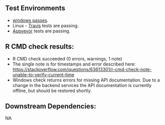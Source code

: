 ## Test Environments
+   [windows passes](https://win-builder.r-project.org/2ssYmFp88U6R/).
+   Linux - [Travis](https://travis-ci.org/github/ropensci/neotoma/builds/728784231) tests are passing.
+   [Appveyor](https://ci.appveyor.com/project/sckott/neotoma/builds/35303211) tests are passing.

## R CMD check results:
+   R CMD check succeeded (0 errors, warnings, 1 note)
+   The single note is for timestamps and error described here: https://stackoverflow.com/questions/63613301/r-cmd-check-note-unable-to-verify-current-time
+   Windows check returns errors for missing API documentation.  Due to a change in the backend services the API documentation is currently offline, but should be restored shortly.

## Downstream Dependencies:
NA
